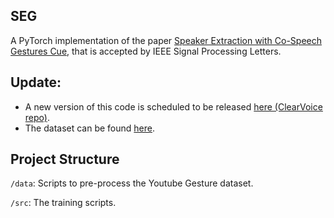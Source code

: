 ## SEG

A PyTorch implementation of the paper [Speaker Extraction with Co-Speech Gestures Cue](https://arxiv.org/abs/2203.16840), that is accepted by IEEE Signal Processing Letters.

## Update:
* A new version of this code is scheduled to be released [here (ClearVoice repo)](https://github.com/modelscope/ClearVoice). 
* The dataset can be found [here](https://huggingface.co/datasets/alibabasglab/YGD-mix).

## Project Structure

`/data`: Scripts to pre-process the Youtube Gesture dataset.

`/src`: The training scripts.




